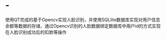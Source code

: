 # -
使用QT完成的基于Opencv实现人脸识别，并使用SQLlite数据库实现对用户信息余额等数据的存储，通过Opencv识别的人脸数据绑定数据库中用户id的方式实现在人脸识别成功后的扣款等操作
